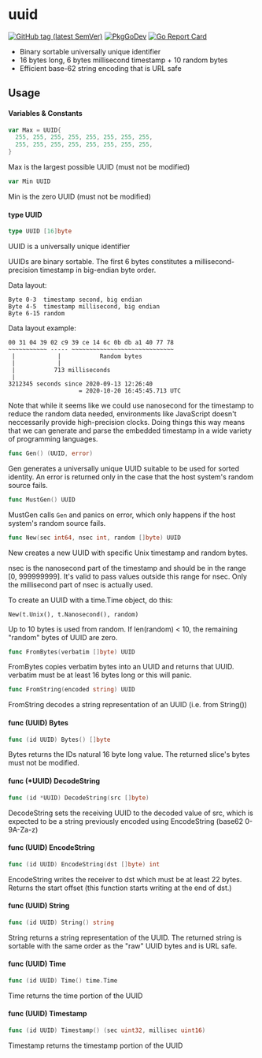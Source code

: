 # uuid

[![GitHub tag (latest SemVer)](https://img.shields.io/github/tag/rsms/go-uuid.svg)][godoc]
[![PkgGoDev](https://pkg.go.dev/badge/github.com/rsms/go-uuid)][godoc]
[![Go Report Card](https://goreportcard.com/badge/github.com/rsms/go-uuid)](https://goreportcard.com/report/github.com/rsms/go-uuid)

[godoc]: https://pkg.go.dev/github.com/rsms/go-uuid

- Binary sortable universally unique identifier
- 16 bytes long, 6 bytes millisecond timestamp + 10 random bytes
- Efficient base-62 string encoding that is URL safe


## Usage

#### Variables & Constants

```go
var Max = UUID{
  255, 255, 255, 255, 255, 255, 255, 255,
  255, 255, 255, 255, 255, 255, 255, 255,
}
```
Max is the largest possible UUID (must not be modified)

```go
var Min UUID
```
Min is the zero UUID (must not be modified)


#### type UUID

```go
type UUID [16]byte
```

UUID is a universally unique identifier

UUIDs are binary sortable. The first 6 bytes constitutes a millisecond-precision
timestamp in big-endian byte order.

Data layout:

    Byte 0-3  timestamp second, big endian
    Byte 4-5  timestamp millisecond, big endian
    Byte 6-15 random

Data layout example:

    00 31 04 39 02 c9 39 ce 14 6c 0b db a1 40 77 78
    ~~~~~~~~~~~ ----- ~~~~~~~~~~~~~~~~~~~~~~~~~~~~~
     |            |           Random bytes
     |            |
     |           713 milliseconds
     |
    3212345 seconds since 2020-09-13 12:26:40
                        = 2020-10-20 16:45:45.713 UTC

Note that while it seems like we could use nanosecond for the timestamp to
reduce the random data needed, environments like JavaScript doesn't neccessarily
provide high-precision clocks. Doing things this way means that we can generate
and parse the embedded timestamp in a wide variety of programming languages.


```go
func Gen() (UUID, error)
```

Gen generates a universally unique UUID suitable to be used for sorted identity.
An error is returned only in the case that the host system's random source fails.


```go
func MustGen() UUID
```

MustGen calls `Gen` and panics on error,
which only happens if the host system's random source fails.


```go
func New(sec int64, nsec int, random []byte) UUID
```
New creates a new UUID with specific Unix timestamp and random bytes.

nsec is the nanosecond part of the timestamp and should be in the range [0,
999999999]. It's valid to pass values outside this range for nsec. Only the
millisecond part of nsec is actually used.

To create an UUID with a time.Time object, do this:

    New(t.Unix(), t.Nanosecond(), random)

Up to 10 bytes is used from random. If len(random) < 10, the remaining "random"
bytes of UUID are zero.


```go
func FromBytes(verbatim []byte) UUID
```

FromBytes copies verbatim bytes into an UUID and returns that UUID. verbatim
must be at least 16 bytes long or this will panic.


```go
func FromString(encoded string) UUID
```

FromString decodes a string representation of an UUID (i.e. from String())


#### func (UUID) Bytes

```go
func (id UUID) Bytes() []byte
```

Bytes returns the IDs natural 16 byte long value. The returned slice's bytes
must not be modified.

#### func (\*UUID) DecodeString

```go
func (id *UUID) DecodeString(src []byte)
```

DecodeString sets the receiving UUID to the decoded value of src, which is
expected to be a string previously encoded using EncodeString (base62 0-9A-Za-z)

#### func (UUID) EncodeString

```go
func (id UUID) EncodeString(dst []byte) int
```
EncodeString writes the receiver to dst which must be at least 22 bytes. Returns
the start offset (this function starts writing at the end of dst.)

#### func (UUID) String

```go
func (id UUID) String() string
```
String returns a string representation of the UUID. The returned string is
sortable with the same order as the "raw" UUID bytes and is URL safe.

#### func (UUID) Time

```go
func (id UUID) Time() time.Time
```
Time returns the time portion of the UUID

#### func (UUID) Timestamp

```go
func (id UUID) Timestamp() (sec uint32, millisec uint16)
```
Timestamp returns the timestamp portion of the UUID
